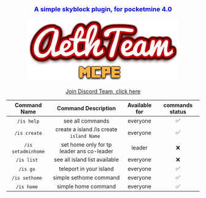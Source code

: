 <div style="text-align: center; justify-content: center; margin-right: auto; margin-left: auto; width: 100%;">
<h3 style="color: blue"> A simple skyblock plugin, for pocketmine 4.0</h3>

<img  src="img/AethTeam.png" alt="picture">

[Join Discord Team, click here](https://discord.gg/hjbADqXRde)
<br>

| Command Name       | Command Description                       | Available for | commands status |  
|--------------------|-------------------------------------------|---------------|-----------------|
| `/is help`         | see all commands                          | everyone      | ✅               |
| `/is create`       | create a island /is create `island Name ` | everyone      | ✅               |
| `/is setadminhome` | set home only for tp leader ans co-leader | leader        | ❌               |
| `/is list `        | see all island list available             | everyone      | ❌               | 
| `/is go `          | teleport in your island                   | everyone      | ✅               |
| `/is sethome `     | simple sethome command                    | everyone      | ✅               |
| `/is home `        | simple home command                       | everyone      | ✅               |

</div>



